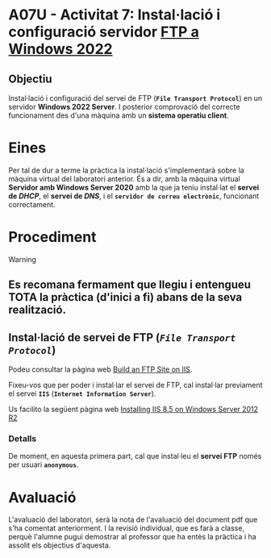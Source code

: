 # A07U - Activitat 7: Instal·lació i configuració servidor <u>FTP a Windows 2022</u>
 
## **Objectiu**

Instal·lació i configuració del servei de FTP (**`File Transport Protocol`**) en un servidor **Windows 2022 Server**. I posterior comprovació del correcte funcionament des d'una màquina amb un **sistema operatiu client**.

# **Eines**

Per tal de dur a terme la pràctica la instal·lació s'implementarà sobre la màquina virtual del laboratori anterior. És a dir, amb la màquina virtual **Servidor amb Windows Server 2020** amb la que ja teniu instal·lat el **servei de *DHCP***, el **servei de *DNS***, i el **`servidor de correu electrònic`**, funcionant correctament.

# **Procediment**

> [!WARNING]
> ## Es recomana fermament que llegiu i entengueu TOTA la pràctica (d'inici a fi) abans de la seva realització.

## Instal·lació de servei de FTP (***`File Transport Protocol`***)

Podeu consultar la pàgina web [Build an FTP Site on IIS](https://learn.microsoft.com/en-us/iis/publish/using-the-ftp-service/scenario-build-an-ftp-site-on-iis).

Fixeu-vos que per poder i instal·lar el servei de FTP, cal instal·lar previament el servei **`IIS`** (**`Internet Information Server`**).

Us facilito la següent pàgina web [Installing IIS 8.5 on Windows Server 2012 R2](https://learn.microsoft.com/en-us/iis/install/installing-iis-85/installing-iis-85-on-windows-server-2012-r2)


### Detalls

De moment, en aquesta primera part, cal que instal·leu el **servei FTP** només per usuari **`anonymous`**.

# **Avaluació**

L'avaluació del laboratori, serà la nota de l'avaluació del document pdf que s'ha comentat anteriorment. I la revisió individual, que es farà a classe, perquè l'alumne pugui demostrar al professor que ha entès la pràctica i ha assolit els objectius d'aquesta.